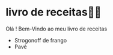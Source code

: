 # livro de receitas:man_cook:

Olá ! Bem-Vindo ao meu livro de receitas

- Strogonoff de frango
- Pavê
